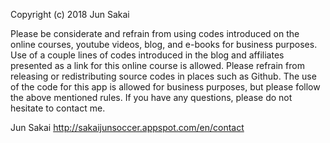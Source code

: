 Copyright (c) 2018 Jun Sakai 

Please be considerate and refrain from using codes introduced on the online courses,
youtube videos, blog, and e-books for business purposes. Use of a couple lines of 
codes introduced in the blog and  affiliates presented as a link for this online 
course is allowed. Please refrain from releasing or redistributing source codes in 
places such as Github. The use of the code for this app is allowed for business purposes, 
but please follow the above mentioned rules. If you have any questions, please do 
not hesitate to contact me.

Jun Sakai <http://sakaijunsoccer.appspot.com/en/contact>
